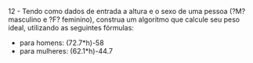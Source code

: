 12 - Tendo como dados de entrada a altura e o sexo de uma pessoa (?M? masculino e ?F? feminino),
construa um algoritmo que calcule seu peso ideal, utilizando as seguintes fórmulas:
- para homens: (72.7*h)-58
- para mulheres: (62.1*h)-44.7
